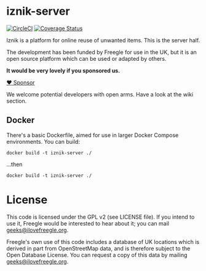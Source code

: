 # iznik-server

[![CircleCI](https://circleci.com/gh/Freegle/iznik-server.svg?style=svg)](<LINK>)
[![Coverage Status](https://coveralls.io/repos/github/Freegle/iznik-server/badge.svg?branch=master)](https://coveralls.io/github/Freegle/iznik-server?branch=master)

Iznik is a platform for online reuse of unwanted items.  This is the server half.  

The development has been funded by Freegle for use in the UK,
but it is an open source platform which can be used or adapted by others.

**It would be very lovely if you sponsored us.**

[:heart: Sponsor](https://github.com/sponsors/Freegle)

We welcome potential developers with open arms.  Have  a look at the wiki section.

## Docker

There's a basic Dockerfile, aimed for use in larger Docker Compose environments.  You can build:

`docker build -t iznik-server ./`

...then

`docker build -t iznik-server ./`

License
=======

This code is licensed under the GPL v2 (see LICENSE file).  If you intend to use it, Freegle would be interested to
hear about it; you can mail <geeks@ilovefreegle.org>.

Freegle's own use of this code includes a database of UK locations which is derived in part from OpenStreetMap data, and
is therefore subject to the Open Database License.  You can request a copy of this data by mailing 
<geeks@ilovefreegle.org>.
